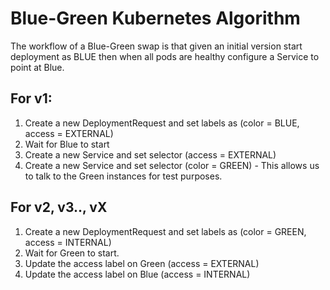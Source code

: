 # Blue-Green Kubernetes Algorithm

The workflow of a Blue-Green swap is that given an initial version start deployment as BLUE then when all pods are healthy configure a Service to point at Blue.

## For v1:

1. Create a new DeploymentRequest and set labels as (color = BLUE, access = EXTERNAL)
2. Wait for Blue to start
3. Create a new Service and set selector (access = EXTERNAL)
4. Create a new Service and set selector (color = GREEN) - This allows us to talk to the Green instances for test purposes.

## For v2, v3.., vX

1. Create a new DeploymentRequest and set labels as (color = GREEN, access = INTERNAL)
2. Wait for Green to start.
3. Update the access label on Green (access = EXTERNAL)
4. Update the access label on Blue  (access = INTERNAL)